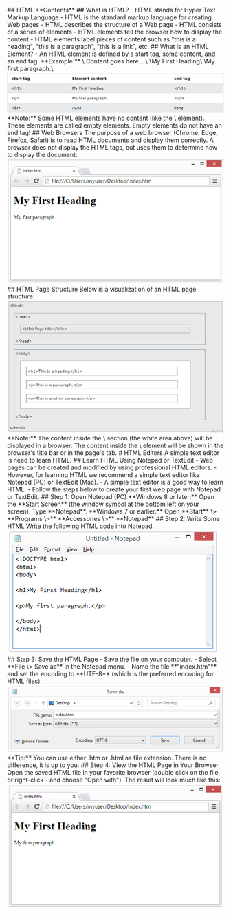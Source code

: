 \#\# HTML \*\*Contents\*\* \#\# What is HTML? - HTML stands for Hyper Text Markup Language - HTML is the standard markup language for creating Web pages - HTML describes the structure of a Web page - HTML consists of a series of elements - HTML elements tell the browser how to display the content - HTML elements label pieces of content such as "this is a heading", "this is a paragraph", "this is a link", etc. \#\# What is an HTML Element? - An HTML element is defined by a start tag, some content, and an end tag. \*\*Example:\*\* \\ Content goes here... \\ \\My First Heading\\ \\My first paragraph.\\ ![](media/a6473302efcff7a713c8f8067f12bf9a.png) \*\*Note:\*\* Some HTML elements have no content (like the \\ element). These elements are called empty elements. Empty elements do not have an end tag! \#\# Web Browsers The purpose of a web browser (Chrome, Edge, Firefox, Safari) is to read HTML documents and display them correctly. A browser does not display the HTML tags, but uses them to determine how to display the document: ![](media/301cb611bdf900926178178057003ee4.png) \#\# HTML Page Structure Below is a visualization of an HTML page structure: ![](media/f765ad73dae353a793d56821a5d51d6f.png) \*\*Note:\*\* The content inside the \\ section (the white area above) will be displayed in a browser. The content inside the \\ element will be shown in the browser's title bar or in the page's tab. \# HTML Editors A simple text editor is need to learn HTML. \#\# Learn HTML Using Notepad or TextEdit - Web pages can be created and modified by using professional HTML editors. - However, for learning HTML we recommend a simple text editor like Notepad (PC) or TextEdit (Mac). - A simple text editor is a good way to learn HTML. - Follow the steps below to create your first web page with Notepad or TextEdit. \#\# Step 1: Open Notepad (PC) \*\*Windows 8 or later:\*\* Open the \*\*Start Screen\*\* (the window symbol at the bottom left on your screen). Type \*\*Notepad\*\*. \*\*Windows 7 or earlier:\*\* Open \*\*Start\*\* \\\> \*\*Programs \\\>\*\* \*\*Accessories \\\>\*\* \*\*Notepad\*\* \#\# Step 2: Write Some HTML Write the following HTML code into Notepad. ![](media/a1d15e364e57b4d28355e087bc0076f6.png) \#\# Step 3: Save the HTML Page - Save the file on your computer. - Select \*\*File \\\> Save as\*\* in the Notepad menu. - Name the file \*\*"index.htm"\*\* and set the encoding to \*\*UTF-8\*\* (which is the preferred encoding for HTML files). ![](media/153a1a22a0dfe5b587ccbd99dbf3c00e.png) \*\*Tip:\*\* You can use either .htm or .html as file extension. There is no difference, it is up to you. \#\# Step 4: View the HTML Page in Your Browser Open the saved HTML file in your favorite browser (double click on the file, or right-click - and choose "Open with"). The result will look much like this: ![](media/70d7c25e6aa825b555dadbf6312b7959.png)
